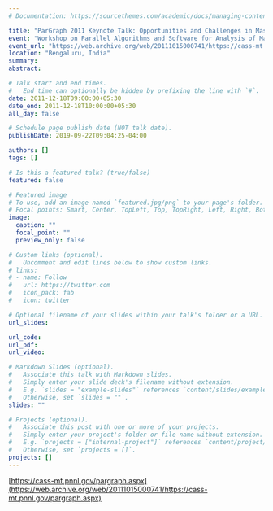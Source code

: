 ```yaml
---
# Documentation: https://sourcethemes.com/academic/docs/managing-content/

title: "ParGraph 2011 Keynote Talk: Opportunities and Challenges in Massive Data-Intensive Computing"
event: "Workshop on Parallel Algorithms and Software for Analysis of Massive Graphs (ParGraph)"
event_url: "https://web.archive.org/web/20111015000741/https://cass-mt.pnnl.gov/pargraph.aspx"
location: "Bengaluru, India"
summary:
abstract:

# Talk start and end times.
#   End time can optionally be hidden by prefixing the line with `#`.
date: 2011-12-18T09:00:00+05:30
date_end: 2011-12-18T10:00:00+05:30
all_day: false

# Schedule page publish date (NOT talk date).
publishDate: 2019-09-22T09:04:25-04:00

authors: []
tags: []

# Is this a featured talk? (true/false)
featured: false

# Featured image
# To use, add an image named `featured.jpg/png` to your page's folder. 
# Focal points: Smart, Center, TopLeft, Top, TopRight, Left, Right, BottomLeft, Bottom, BottomRight.
image:
  caption: ""
  focal_point: ""
  preview_only: false

# Custom links (optional).
#   Uncomment and edit lines below to show custom links.
# links:
# - name: Follow
#   url: https://twitter.com
#   icon_pack: fab
#   icon: twitter

# Optional filename of your slides within your talk's folder or a URL.
url_slides:

url_code:
url_pdf:
url_video:

# Markdown Slides (optional).
#   Associate this talk with Markdown slides.
#   Simply enter your slide deck's filename without extension.
#   E.g. `slides = "example-slides"` references `content/slides/example-slides.md`.
#   Otherwise, set `slides = ""`.
slides: ""

# Projects (optional).
#   Associate this post with one or more of your projects.
#   Simply enter your project's folder or file name without extension.
#   E.g. `projects = ["internal-project"]` references `content/project/deep-learning/index.md`.
#   Otherwise, set `projects = []`.
projects: []
---
```


[https://cass-mt.pnnl.gov/pargraph.aspx](https://web.archive.org/web/20111015000741/https://cass-mt.pnnl.gov/pargraph.aspx)

